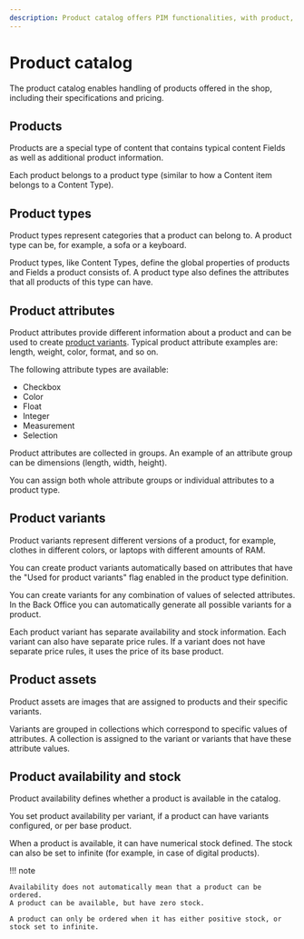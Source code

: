 ```yaml
---
description: Product catalog offers PIM functionalities, with product, product type and attribute management capabilities to manage complex products.
---
```


# Product catalog

The product catalog enables handling of products offered in the shop,
including their specifications and pricing.

## Products

Products are a special type of content that contains typical content Fields
as well as additional product information.

Each product belongs to a product type (similar to how a Content item belongs to a Content Type).

## Product types

Product types represent categories that a product can belong to.
A product type can be, for example, a sofa or a keyboard.

Product types, like Content Types, define the global properties of products and Fields a product consists of.
A product type also defines the attributes that all products of this type can have.

## Product attributes

Product attributes provide different information about a product
and can be used to create [product variants](#product-variants).
Typical product attribute examples are: length, weight, color, format, and so on.

The following attribute types are available:

- Checkbox
- Color
- Float
- Integer
- Measurement
- Selection

Product attributes are collected in groups.
An example of an attribute group can be dimensions (length, width, height).

You can assign both whole attribute groups or individual attributes to a product type.

## Product variants

Product variants represent different versions of a product, for example, clothes in different colors,
or laptops with different amounts of RAM.

You can create product variants automatically based on attributes
that have the "Used for product variants" flag enabled in the product type definition.

You can create variants for any combination of values of selected attributes.
In the Back Office you can automatically generate all possible variants for a product.

Each product variant has separate availability and stock information.
Each variant can also have separate price rules.
If a variant does not have separate price rules, it uses the price of its base product.

## Product assets

Product assets are images that are assigned to products and their specific variants.

Variants are grouped in collections which correspond to specific values of attributes.
A collection is assigned to the variant or variants
that have these attribute values.

## Product availability and stock

Product availability defines whether a product is available in the catalog.

You set product availability per variant, if a product can have variants configured, or per base product.

When a product is available, it can have numerical stock defined.
The stock can also be set to infinite (for example, in case of digital products).

!!! note

    Availability does not automatically mean that a product can be ordered.
    A product can be available, but have zero stock.

    A product can only be ordered when it has either positive stock, or stock set to infinite.
